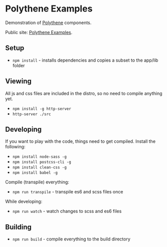 # Polythene Examples

Demonstration of [Polythene](https://github.com/ArthurClemens/Polythene) components.

Public site: [Polythene Examples](http://arthurclemens.github.io/Polythene-Examples/index.html).


## Setup

* `npm install` - installs dependencies and copies a subset to the app/lib folder

## Viewing

All js and css files are included in the distro, so no need to compile anything yet.

* `npm install -g http-server`
* `http-server ./src`


## Developing

If you want to play with the code, things need to get compiled. Install the following:

* `npm install node-sass -g`
* `npm install postcss-cli -g`
* `npm install clean-css -g`
* `npm install babel -g`


Compile (transpile) everything:

* `npm run transpile` - transpile es6 and scss files once

While developing:

* `npm run watch` - watch changes to scss and es6 files


## Building

* `npm run build` - compile everything to the build directory

